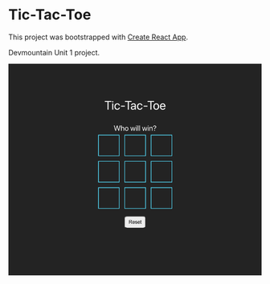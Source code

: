 # Tic-Tac-Toe

This project was bootstrapped with [Create React App](https://github.com/facebook/create-react-app).

Devmountain Unit 1 project.

![Tic-Tac-Toe](./tic-tac-toe.png)